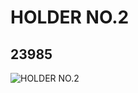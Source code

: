 # HOLDER NO.2
## 23985
![HOLDER NO.2](https://lc-www-live-s.legocdn.com/media/bricks/5/2/6133038.jpg)